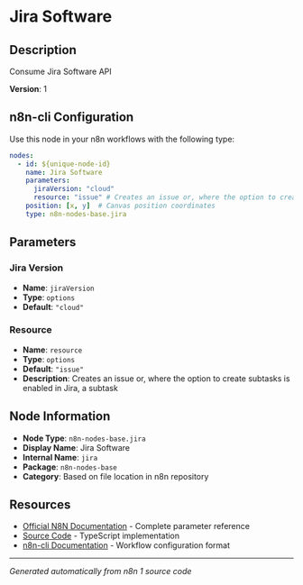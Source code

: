 # Jira Software

## Description

Consume Jira Software API

**Version**: 1

## n8n-cli Configuration

Use this node in your n8n workflows with the following type:

```yaml
nodes:
  - id: ${unique-node-id}
    name: Jira Software
    parameters:
      jiraVersion: "cloud"
      resource: "issue" # Creates an issue or, where the option to create subtasks is enabled in Jira, a subtask
    position: [x, y]  # Canvas position coordinates
    type: n8n-nodes-base.jira
```

## Parameters

### Jira Version

- **Name**: `jiraVersion`
- **Type**: `options`
- **Default**: `"cloud"`

### Resource

- **Name**: `resource`
- **Type**: `options`
- **Default**: `"issue"`
- **Description**: Creates an issue or, where the option to create subtasks is enabled in Jira, a subtask


## Node Information

- **Node Type**: `n8n-nodes-base.jira`
- **Display Name**: Jira Software
- **Internal Name**: `jira`
- **Package**: `n8n-nodes-base`
- **Category**: Based on file location in n8n repository

## Resources

- [Official N8N Documentation](https://docs.n8n.io/integrations/builtin/app-nodes/n8n-nodes-base.jira/) - Complete parameter reference
- [Source Code](https://github.com/n8n-io/n8n/blob/master/packages/nodes-base/nodes/Jira/Jira.node.ts) - TypeScript implementation
- [n8n-cli Documentation](https://github.com/edenreich/n8n-cli) - Workflow configuration format

---
*Generated automatically from n8n 1 source code*
